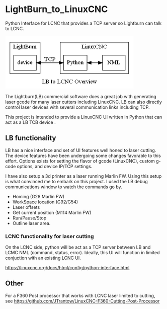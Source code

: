 # LightBurn_to_LinuxCNC
Python Interface for LCNC that provides a TCP server so Lightburn can talk to LCNC.

![Image of overview diagram.](./assets/Overview.png)

The Lightburn(LB) commercial software does a great job with generating laser gcode for many laser cutters including LinuxCNC.
LB can also directly control laser devices with several communication links including TCP.

This project is intended to provide a LinuxCNC UI written in Python that can act as a LB TCB device .

## LB functionality
  LB has a nice interface and set of UI features well honed to laser cutting.
  The device features have been undergoing some changes favorable to this effort. 
  Options exists for setting the flavor of gcode (LinuxCNC), custom g-code options, and device IP/TCP settings.

  I have also setup a 3d printer as a laser running Marlin FW. 
  Using this setup is what convinced me to embark on this project.
  I used the LB debug communications window to watch the commands go by.
  
- Homing (G28 Marlin FW)
- WorkSpace location (G92/G54)
- Laser offsets
- Get current position (M114 Marlin FW)
- Run/Pause/Stop
- Outline laser area.

### LCNC functionality for laser cutting
On the LCNC side, python will be act as a TCP server between LB and LCMC NML (command, status, error). 
Ideally, this UI will function in limited conjuction with an existing LCNC UI. 

https://linuxcnc.org/docs/html/config/python-interface.html


## Other
For a F360 Post processor that works with LCNC laser limited to cutting, see https://github.com/JTrantow/LinuxCNC-F360-Cutting-Post-Processor
